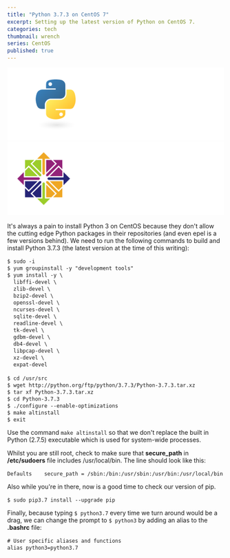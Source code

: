 ```yaml
---
title: "Python 3.7.3 on CentOS 7"
excerpt: Setting up the latest version of Python on CentOS 7.
categories: tech
thumbnail: wrench
series: CentOS
published: true
---
```

!["Python"](/images/python-logo-for-blog.png) !["CentOS 7"](/images/CentOS.png)

It's always a pain to install Python 3 on CentOS because they don't allow the cutting edge Python packages in their repositories (and even epel is a few versions behind). We need to run the following commands to build and install Python 3.7.3 (the latest version at the time of this writing):

```
$ sudo -i
$ yum groupinstall -y "development tools"
$ yum install -y \
  libffi-devel \
  zlib-devel \
  bzip2-devel \
  openssl-devel \
  ncurses-devel \
  sqlite-devel \
  readline-devel \
  tk-devel \
  gdbm-devel \
  db4-devel \
  libpcap-devel \
  xz-devel \
  expat-devel

$ cd /usr/src
$ wget http://python.org/ftp/python/3.7.3/Python-3.7.3.tar.xz
$ tar xf Python-3.7.3.tar.xz
$ cd Python-3.7.3
$ ./configure --enable-optimizations
$ make altinstall
$ exit
```

Use the command ``` make altinstall ``` so that we don't replace the built in Python (2.7.5) executable which is used for system-wide processes.

Whilst you are still root, check to make sure that __secure_path__ in __/etc/sudoers__ file includes /usr/local/bin. The line should look like this:

```
Defaults    secure_path = /sbin:/bin:/usr/sbin:/usr/bin:/usr/local/bin
```

Also while you're in there, now is a good time to check our version of pip.

```
$ sudo pip3.7 install --upgrade pip
```

Finally, because typing ```$ python3.7``` every time we turn around would be a drag, we can change the prompt to ```$ python3``` by adding an alias to the __.bashrc__ file: 

```
# User specific aliases and functions
alias python3=python3.7
```

